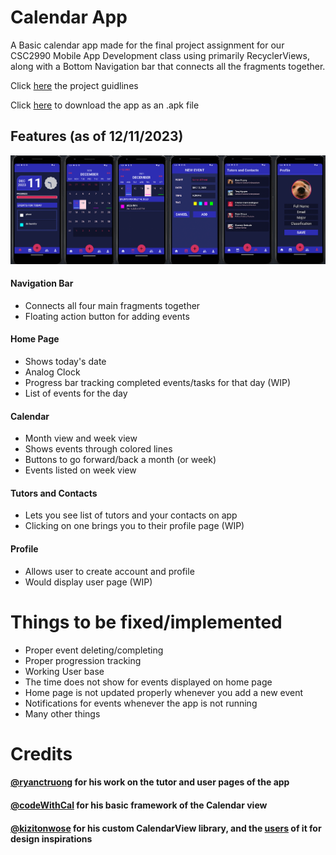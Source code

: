 # Calendar App

A Basic calendar app made for the final project assignment for our CSC2990 Mobile App Development class using primarily RecyclerViews,
along with a Bottom Navigation bar that connects all the fragments together. 

Click [here](https://github.com/tony-tomass/CalendarCal/blob/main/Project%20guidelines.pdf) the project guidlines

Click [here]() to download the app as an .apk file

## Features (as of 12/11/2023)

![Preview](https://github.com/tony-tomass/CalendarCal/blob/main/preview.png)

#### Navigation Bar
- Connects all four main fragments together
- Floating action button for adding events

#### Home Page
- Shows today's date
- Analog Clock
- Progress bar tracking completed events/tasks for that day (WIP)
- List of events for the day

#### Calendar
- Month view and week view
- Shows events through colored lines
- Buttons to go forward/back a month (or week)
- Events listed on week view

#### Tutors and Contacts
- Lets you see list of tutors and your contacts on app
- Clicking on one brings you to their profile page (WIP)

#### Profile
- Allows user to create account and profile
- Would display user page (WIP)

# Things to be fixed/implemented
- Proper event deleting/completing
- Proper progression tracking
- Working User base
- The time does not show for events displayed on home page
- Home page is not updated properly whenever you add a new event
- Notifications for events whenever the app is not running
- Many other things

# Credits
#### [@ryanctruong](https://github.com/ryanctruong/) for his work on the tutor and user pages of the app
#### [@codeWithCal](https://github.com/codeWithCal/) for his basic framework of the Calendar view
#### [@kizitonwose](https://github.com/kizitonwose/) for his custom CalendarView library, and the [users](https://github.com/kizitonwose/Calendar/issues/1) of it for design inspirations



